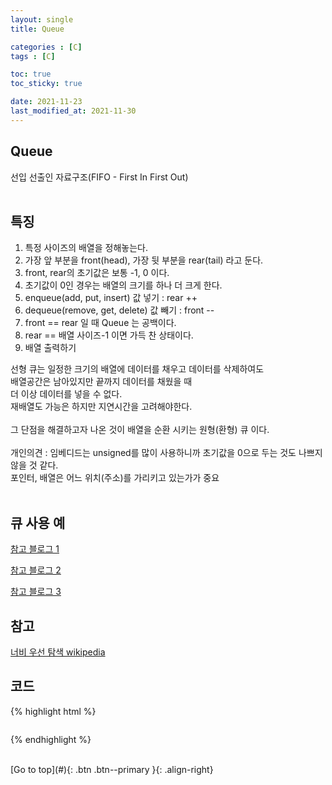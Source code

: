 ```yaml
---
layout: single
title: Queue

categories : [C]
tags : [C]

toc: true
toc_sticky: true

date: 2021-11-23
last_modified_at: 2021-11-30
---
```


## Queue 

선입 선출인 자료구조(FIFO - First In First Out)  
<br>

## 특징
1. 특정 사이즈의 배열을 정해놓는다.  
2. 가장 앞 부분을 front(head), 가장 뒷 부분을 rear(tail) 라고 둔다.  
3. front, rear의 초기값은 보통 -1, 0 이다. 
4. 초기값이 0인 경우는 배열의 크기를 하나 더 크게 한다.
5. enqueue(add, put, insert)    값 넣기  : rear ++  
6. dequeue(remove, get, delete) 값 빼기  : front --  
7. front == rear 일 때 Queue 는 공백이다.
8. rear == 배열 사이즈-1 이면 가득 찬 상태이다.
9. 배열 출력하기  

선형 큐는 일정한 크기의 배열에 데이터를 채우고 데이터를 삭제하여도   
배열공간은 남아있지만 끝까지 데이터를 채웠을 때  
더 이상 데이터를 넣을 수 없다.  
재배열도 가능은 하지만 지연시간을 고려해야한다.  
<br>
그 단점을 해결하고자 나온 것이 배열을 순환 시키는 원형(환형) 큐 이다.  
<br>
개인의견 : 임베디드는 unsigned를 많이 사용하니까 초기값을 0으로 두는 것도 나쁘지 않을 것 같다.  
포인터, 배열은 어느 위치(주소)를 가리키고 있는가가 중요  
<br>

## 큐 사용 예
[참고 블로그 1](https://gmlwjd9405.github.io/2018/08/02/data-structure-queue.html)
<br>

[참고 블로그 2](https://galid1.tistory.com/483)
<br>

[참고 블로그 3](https://chanhuiseok.github.io/posts/algo-26/)
<br>

## 참고 
[너비 우선 탐색 wikipedia](https://ko.wikipedia.org/wiki/%EB%84%88%EB%B9%84_%EC%9A%B0%EC%84%A0_%ED%83%90%EC%83%89)
<br>

## 코드
{% highlight html %}
```C


```
{% endhighlight %}


<br>
[Go to top](#){: .btn .btn--primary }{: .align-right}